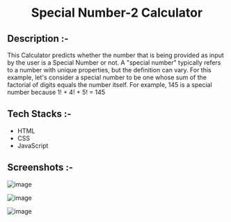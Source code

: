 # <p align="center">Special Number-2 Calculator</p>

## Description :-

This Calculator predicts whether the number that is being provided as input by the user is a Special Number or not.
A "special number" typically refers to a number with unique properties, but the definition can vary. For this example, let's consider a special number to be one whose sum of the factorial of digits equals the number itself.
For example, 145 is a special number because 1! + 4! + 5! = 145

## Tech Stacks :-

- HTML
- CSS
- JavaScript

## Screenshots :-

![image](https://github.com/user-attachments/assets/9bae1820-aef2-43cc-aabf-9e3365364e80)

![image](https://github.com/user-attachments/assets/31481136-3ded-4f4a-81ce-e4be06b25965)

![image](https://github.com/user-attachments/assets/46e34f91-05a2-4070-a44c-97c191ea45a0)
